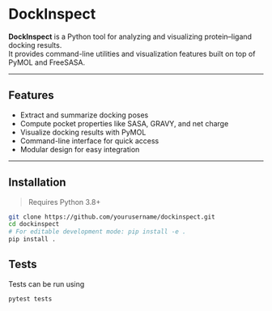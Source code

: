 # DockInspect

**DockInspect** is a Python tool for analyzing and visualizing protein–ligand docking results.  
It provides command-line utilities and visualization features built on top of PyMOL and FreeSASA.

---

## Features

- Extract and summarize docking poses
- Compute pocket properties like SASA, GRAVY, and net charge
- Visualize docking results with PyMOL
- Command-line interface for quick access
- Modular design for easy integration

---

## Installation

> Requires Python 3.8+

```bash
git clone https://github.com/yourusername/dockinspect.git
cd dockinspect
# For editable development mode: pip install -e .
pip install . 
``` 

## Tests

Tests can be run using
```bash
pytest tests
``` 